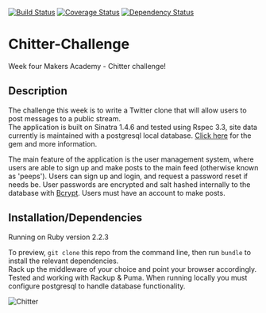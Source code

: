 [![Build Status](https://travis-ci.org/Harryandrew/Chitter-Challenge.svg?branch=master)](https://travis-ci.org/Harryandrew/Chitter-Challenge)
[![Coverage Status](https://coveralls.io/repos/Harryandrew/Chitter-Challenge/badge.svg?branch=master&service=github)](https://coveralls.io/github/Harryandrew/Chitter-Challenge?branch=master)
[![Dependency Status](https://gemnasium.com/Harryandrew/Chitter-Challenge.svg)](https://gemnasium.com/Harryandrew/Chitter-Challenge)

**Chitter-Challenge**
=================
Week four Makers Academy - Chitter challenge!

Description
------------
The challenge this week is to write a Twitter clone that will allow users to post messages to a public stream.   
The application is built on Sinatra 1.4.6 and tested using Rspec 3.3, site data currently is maintained with a postgresql local database. [Click here](https://rubygems.org/gems/pg/versions/0.18.3) for the gem and more information.   

The main feature of the application is the user management system, where users are able to sign up and make posts to the main feed (otherwise known as 'peeps'). Users can sign up and login, and request a password reset if needs be. User passwords are encrypted and salt hashed internally to the database with [Bcrypt](http://bcrypt.sourceforge.net/). Users must have an account to make posts.

Installation/Dependencies
--------------------------
Running on Ruby version 2.2.3

To preview, `git clone` this repo from the command line, then run `bundle` to install the relevant dependencies.   
Rack up the middleware of your choice and point your browser accordingly. Tested and working with Rackup & Puma.
When running locally you must configure postgresql to handle database functionality.

   
![Chitter](https://github.com/harryandrew/chitter-challenge/blob/master/public/snapshot.png)